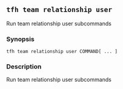 ## `tfh team relationship user`

Run team relationship user subcommands

### Synopsis

    tfh team relationship user COMMAND[ ... ]

### Description

Run team relationship user subcommands

